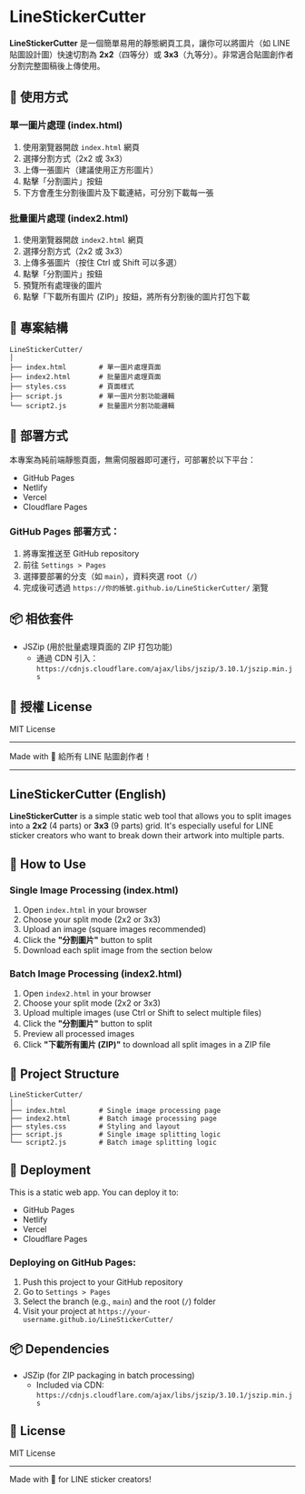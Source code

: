 # LineStickerCutter

**LineStickerCutter** 是一個簡單易用的靜態網頁工具，讓你可以將圖片（如 LINE 貼圖設計圖）快速切割為 **2x2**（四等分）或 **3x3**（九等分）。非常適合貼圖創作者分割完整圖稿後上傳使用。

## 🔧 使用方式

### 單一圖片處理 (index.html)
1. 使用瀏覽器開啟 `index.html` 網頁
2. 選擇分割方式（2x2 或 3x3）
3. 上傳一張圖片（建議使用正方形圖片）
4. 點擊「分割圖片」按鈕
5. 下方會產生分割後圖片及下載連結，可分別下載每一張

### 批量圖片處理 (index2.html)
1. 使用瀏覽器開啟 `index2.html` 網頁
2. 選擇分割方式（2x2 或 3x3）
3. 上傳多張圖片（按住 Ctrl 或 Shift 可以多選）
4. 點擊「分割圖片」按鈕
5. 預覽所有處理後的圖片
6. 點擊「下載所有圖片 (ZIP)」按鈕，將所有分割後的圖片打包下載

## 📁 專案結構

```
LineStickerCutter/
│
├── index.html        # 單一圖片處理頁面
├── index2.html       # 批量圖片處理頁面
├── styles.css        # 頁面樣式
├── script.js         # 單一圖片分割功能邏輯
└── script2.js        # 批量圖片分割功能邏輯
```

## 🚀 部署方式

本專案為純前端靜態頁面，無需伺服器即可運行，可部署於以下平台：

- GitHub Pages
- Netlify
- Vercel
- Cloudflare Pages

### GitHub Pages 部署方式：

1. 將專案推送至 GitHub repository
2. 前往 `Settings > Pages`
3. 選擇要部署的分支（如 `main`），資料夾選 root（`/`）
4. 完成後可透過 `https://你的帳號.github.io/LineStickerCutter/` 瀏覽

## 📦 相依套件

- JSZip (用於批量處理頁面的 ZIP 打包功能)
  - 通過 CDN 引入：`https://cdnjs.cloudflare.com/ajax/libs/jszip/3.10.1/jszip.min.js`

## 📜 授權 License

MIT License

---

Made with 💚 給所有 LINE 貼圖創作者！

---

## LineStickerCutter (English)

**LineStickerCutter** is a simple static web tool that allows you to split images into a **2x2** (4 parts) or **3x3** (9 parts) grid. It's especially useful for LINE sticker creators who want to break down their artwork into multiple parts.

## 🔧 How to Use

### Single Image Processing (index.html)
1. Open `index.html` in your browser
2. Choose your split mode (2x2 or 3x3)
3. Upload an image (square images recommended)
4. Click the **"分割圖片"** button to split
5. Download each split image from the section below

### Batch Image Processing (index2.html)
1. Open `index2.html` in your browser
2. Choose your split mode (2x2 or 3x3)
3. Upload multiple images (use Ctrl or Shift to select multiple files)
4. Click the **"分割圖片"** button to split
5. Preview all processed images
6. Click **"下載所有圖片 (ZIP)"** to download all split images in a ZIP file

## 📁 Project Structure

```
LineStickerCutter/
│
├── index.html        # Single image processing page
├── index2.html       # Batch image processing page
├── styles.css        # Styling and layout
├── script.js         # Single image splitting logic
└── script2.js        # Batch image splitting logic
```

## 🚀 Deployment

This is a static web app. You can deploy it to:

- GitHub Pages
- Netlify
- Vercel
- Cloudflare Pages

### Deploying on GitHub Pages:

1. Push this project to your GitHub repository
2. Go to `Settings > Pages`
3. Select the branch (e.g., `main`) and the root (`/`) folder
4. Visit your project at `https://your-username.github.io/LineStickerCutter/`

## 📦 Dependencies

- JSZip (for ZIP packaging in batch processing)
  - Included via CDN: `https://cdnjs.cloudflare.com/ajax/libs/jszip/3.10.1/jszip.min.js`

## 📜 License

MIT License

---

Made with 💚 for LINE sticker creators!
